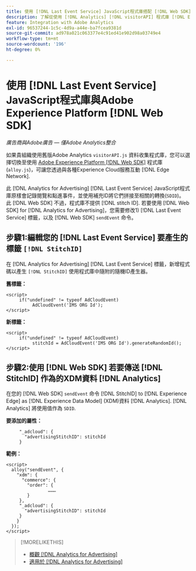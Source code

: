 ```yaml
---
title: 使用 [!DNL Last Event Service] JavaScript程式庫搭配 [!DNL Web SDK]
description: 了解從使用 [!DNL Analytics] [!DNL visitorAPI] 程式庫 [!DNL Experience Platform] [!DNL Web SDK] 程式庫 [!DNL Analytics for Advertising] 實作。
feature: Integration with Adobe Analytics
exl-id: 96537244-1c5c-4d9a-a44e-ba7fcea9381d
source-git-commit: ad978a021c063377e4c91ed41e902d98a03749e4
workflow-type: tm+mt
source-wordcount: '196'
ht-degree: 0%

---
```


# 使用 [!DNL Last Event Service] JavaScript程式庫與Adobe Experience Platform [!DNL Web SDK]

*廣告商與Adobe廣告 — 僅Adobe Analytics整合*

如果貴組織使用舊版Adobe Analytics `visitorAPI.js` 資料收集程式庫，您可以選擇切換至使用 [Adobe Experience Platform [!DNL Web SDK]](https://experienceleague.adobe.com/docs/experience-platform/edge/home.html) 程式庫(`alloy.js`)，可讓您透過與各種Experience Cloud服務互動 [!DNL Edge Network].

此 [!DNL Analytics for Advertising] [!DNL Last Event Service] JavaScript程式庫原樣會記錄閱覽和點進事件，並使用補充ID將它們拼接至相關的轉換(`SDID`)。 此 [!DNL Web SDK] 不過，程式庫不提供 [!DNL stitch ID]. 若要使用 [!DNL Web SDK] for [!DNL Analytics for Advertising]，您需要修改1) [!DNL Last Event Service] 標籤，以及 [!DNL Web SDK] `sendEvent` 命令。

## 步驟1:編輯您的 [!DNL Last Event Service] 要產生的標籤 `[!DNL StitchID]`

在 [!DNL Analytics for Advertising] [!DNL Last Event Service] 標籤，新增程式碼以產生 `[!DNL StitchID]` 使用程式庫中隨附的隨機ID產生器。

**舊標籤：**

```
<script>
     if("undefined" != typeof AdCloudEvent) 
          AdCloudEvent('IMS ORG Id');
</script>
```

**新標籤：**

```
<script>
     if("undefined" != typeof AdCloudEvent) 
          stitchId = AdCloudEvent('IMS ORG Id').generateRandomId();
</script>
```

## 步驟2:使用 [!DNL Web SDK] 若要傳送 [!DNL StitchID] 作為的XDM資料 [!DNL Analytics]

在您的 [!DNL Web SDK] `sendEvent` 命令 [!DNL StitchID] to [!DNL Experience Edge] as [!DNL Experience Data Model] (XDM)資料 [!DNL Analytics].<!-- The library will send the StitchID to [!DNL Experience Edge] as `[_adcloud.advertisingStitchID](https://github.com/adobe/xdm/blob/master/docs/reference/adobe/experience/adcloud/stitch.schema.md)`. --> [!DNL Analytics] 將使用值作為 `SDID`.

**要添加的屬性：**

```
     "_adcloud": {
       "advertisingStitchID": stitchId
     }
```

**範例：**

```
<script>
  alloy("sendEvent", {
    "xdm": {
      "commerce": {
        "order": {
                ………
        }
     },
     "_adcloud": {
       "advertisingStitchID": stitchId
     }
    }
  });
</script>
```

>[!MORELIKETHIS]
>
>* [概觀 [!DNL Analytics for Advertising]](overview.md)
>* [適用於 [!DNL Analytics for Advertising]](/help/integrations/analytics/javascript.md)

